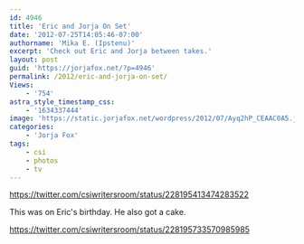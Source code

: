 ```yaml
---
id: 4946
title: 'Eric and Jorja On Set'
date: '2012-07-25T14:05:46-07:00'
authorname: 'Mika E. (Ipstenu)'
excerpt: 'Check out Eric and Jorja between takes.'
layout: post
guid: 'https://jorjafox.net/?p=4946'
permalink: /2012/eric-and-jorja-on-set/
Views:
    - '754'
astra_style_timestamp_css:
    - '1634337444'
image: 'https://static.jorjafox.net/wordpress/2012/07/Ayq2hP_CEAAC0A5.jpeg'
categories:
    - 'Jorja Fox'
tags:
    - csi
    - photos
    - tv
---
```


https://twitter.com/csiwritersroom/status/228195413474283522

This was on Eric's birthday. He also got a cake.

https://twitter.com/csiwritersroom/status/228195733570985985
